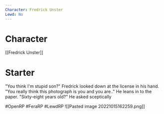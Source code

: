 ```yaml
---
Character: Fredrick Unster
Lewd: No
---
```

# Character
[[Fredrick Unster]]

# Starter
"You think I'm stupid son?" Fredrick looked down at the license in his hand. "You really think this photograph is you and you are.." He leans in to the paper. "Sixty-eight years old?" He asked sceptically
  

#OpenRP #FeraRP #LewdRP 
![[Pasted image 20221015162259.png]]